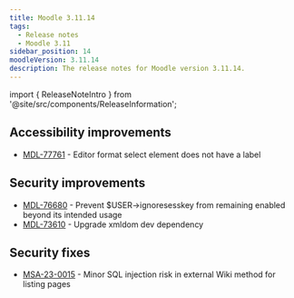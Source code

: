 ```yaml
---
title: Moodle 3.11.14
tags:
  - Release notes
  - Moodle 3.11
sidebar_position: 14
moodleVersion: 3.11.14
description: The release notes for Moodle version 3.11.14.
---
```


import { ReleaseNoteIntro } from '@site/src/components/ReleaseInformation';

<ReleaseNoteIntro releaseName={frontMatter.moodleVersion} />

## Accessibility improvements
<!-- cspell:disable -->
- [MDL-77761](https://moodle.atlassian.net/browse/MDL-77761) - Editor format select element does not have a label
<!-- cspell:enable -->

## Security improvements
<!-- cspell:disable -->
- [MDL-76680](https://moodle.atlassian.net/browse/MDL-76680) - Prevent $USER->ignoresesskey from remaining enabled beyond its intended usage
- [MDL-73610](https://moodle.atlassian.net/browse/MDL-73610) - Upgrade xmldom dev dependency
<!-- cspell:enable -->

## Security fixes
<!-- cspell:disable -->
- [MSA-23-0015](https://moodle.org/mod/forum/discuss.php?d=446286) - Minor SQL injection risk in external Wiki method for listing pages
<!-- cspell:disable -->
